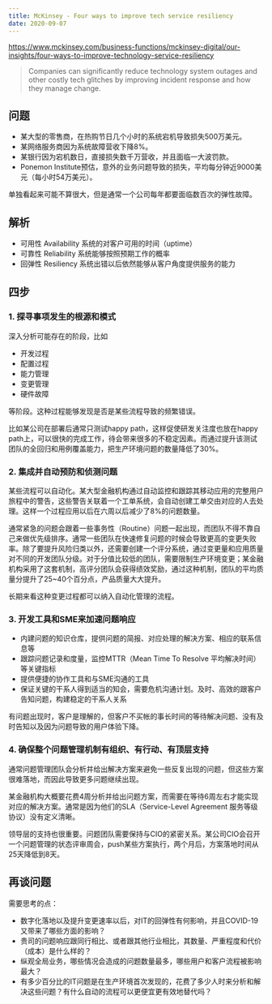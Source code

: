 ```yaml
---
title: McKinsey - Four ways to improve tech service resiliency
date: 2020-09-07
---
```


https://www.mckinsey.com/business-functions/mckinsey-digital/our-insights/four-ways-to-improve-technology-service-resiliency

> Companies can significantly reduce technology system outages and other costly tech glitches by improving incident response and how they manage change.


## 问题

- 某大型的零售商，在热购节日几个小时的系统宕机导致损失500万美元。
- 某网络服务商因为系统故障营收下降8%。
- 某银行因为宕机数日，直接损失数千万营收，并且面临一大波罚款。
- Ponemon Institute预估，意外的业务问题导致的损失，平均每分钟近9000美元（每小时54万美元）。

单独看起来可能不算很大，但是通常一个公司每年都要面临数百次的弹性故障。

## 解析

- 可用性 Availability 系统的对客户可用的时间（uptime）
- 可靠性 Reliability 系统能够按照预期工作的概率
- 回弹性 Resiliency 系统出错以后依然能够从客户角度提供服务的能力

## 四步

### 1. 探寻事项发生的根源和模式

深入分析可能存在的阶段，比如

- 开发过程
- 配置过程
- 能力管理
- 变更管理
- 硬件故障

等阶段。这种过程能够发现是否是某些流程导致的频繁错误。

比如某公司在部署后通常只测试happy path，这样促使研发关注度也放在happy path上，可以很快的完成工作，待会带来很多的不稳定因素。而通过提升该测试团队的全回归和用例覆盖能力，把生产环境问题的数量降低了30%。

### 2. 集成并自动预防和侦测问题

某些流程可以自动化。某大型金融机构通过自动监控和跟踪其移动应用的完整用户旅程中的警告，这些警告关联着一个工单系统，会自动创建工单交由对应的人去处理。这样一个过程应用以后在六周以后减少了8%的问题数量。

通常紧急的问题会跟着一些事务性（Routine）问题一起出现，而团队不得不靠自己来做优先级排序。通常一些团队在快速修复问题的时候会导致更高的变更失败率。除了要提升风险归类以外，还需要创建一个评分系统，通过变更量和应用质量对不同的开发团队分级。对于分值比较低的团队，需要限制生产环境变更；某金融机构采用了这套机制，高评分团队会获得绩效奖励，通过这种机制，团队的平均质量分提升了25~40个百分点，产品质量大大提升。

长期来看这种变更过程都可以纳入自动化管理的流程。

### 3. 开发工具和SME来加速问题响应

- 内建问题的知识仓库，提供问题的简报、对应处理的解决方案、相应的联系信息等
- 跟踪问题记录和度量，监控MTTR（Mean Time To Resolve 平均解决时间）等关键指标
- 提供便捷的协作工具和与SME沟通的工具
- 保证关键的干系人得到适当的知会，需要危机沟通计划。及时、高效的跟客户告知问题，构建稳定的干系人关系

有问题出现时，客户是理解的，但客户不买帐的事长时间的等待解决问题、没有及时告知以及因为问题导致的用户体验下降。

### 4. 确保整个问题管理机制有组织、有行动、有顶层支持

通常问题管理团队会分析并给出解决方案来避免一些反复出现的问题，但这些方案很难落地，而因此导致更多问题继续出现。

某金融机构大概要花费4周分析并给出问题方案，而需要在等待6周左右才能实现对应的解决方案。通常是因为他们的SLA（Service-Level Agreement 服务等级协议）没有定义清晰。

领导层的支持也很重要。问题团队需要保持与CIO的紧密关系。某公司CIO会召开一个问题管理的状态评审周会，push某些方案执行，两个月后，方案落地时间从25天降低到8天。

## 再谈问题

需要思考的点：

- 数字化落地以及提升变更速率以后，对IT的回弹性有何影响，并且COVID-19又带来了哪些方面的影响？
- 贵司的问题响应跟同行相比、或者跟其他行业相比，其数量、严重程度和代价（成本）是什么样的？
- 纵观全局业务，哪些情况会造成的问题数量最多，哪些用户和客户流程被影响最大？
- 有多少百分比的IT问题是在生产环境首次发现的，花费了多少人时来分析和解决这些问题？有什么自动的流程可以更便宜更有效地替代吗？

